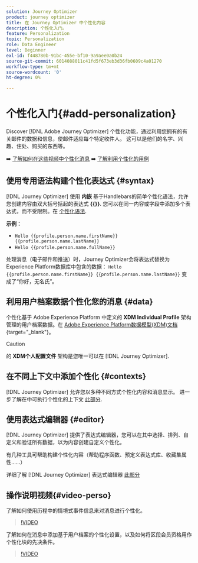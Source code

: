 ```yaml
---
solution: Journey Optimizer
product: journey optimizer
title: 在 Journey Optimizer 中个性化内容
description: 个性化入门。
feature: Personalization
topic: Personalization
role: Data Engineer
level: Beginner
exl-id: f448780b-91bc-455e-bf10-9a9aee0a0b24
source-git-commit: 6014088011c41fd5f673eb3d36fb0609c4a01270
workflow-type: tm+mt
source-wordcount: '0'
ht-degree: 0%

---
```


# 个性化入门{#add-personalization}

Discover [!DNL Adobe Journey Optimizer] 个性化功能，通过利用您拥有的有关邮件的数据和信息，使邮件适应每个特定收件人。 这可以是他们的名字、兴趣、住处、购买的东西等。

➡️ [了解如何在这些视频中个性化消息](#video-perso)
➡️ [了解利用个性化的用例](personalization-use-case.md)

## 使用专用语法构建个性化表达式 {#syntax}

[!DNL Journey Optimizer] 使用 **内嵌** 基于Handlebars的简单个性化语法，允许您创建内容由双大括号括起的表达式 **{{}}**. 您可以在同一内容或字段中添加多个表达式，而不受限制。在 [个性化语法](personalization-syntax.md).

**示例：**

* `Hello {{profile.person.name.firstName}} {{profile.person.name.lastName}}`
* `Hello {{profile.person.name.fullName}}`

处理消息（电子邮件和推送）时，Journey Optimizer会将表达式替换为Experience Platform数据库中包含的数据：  `Hello {{profile.person.name.firstName}} {{profile.person.name.lastName}}` 变成了“你好，无名氏”。

## 利用用户档案数据个性化您的消息 {#data}

个性化基于 Adobe Experience Platform 中定义的 **XDM Individual Profile** 架构管理的用户档案数据。在 [Adobe Experience Platform数据模型(XDM)文档](https://experienceleague.adobe.com/docs/experience-platform/xdm/home.html?lang=zh-Hans){target=&quot;_blank&quot;}。

>[!CAUTION]
>的 **XDM个人配置文件** 架构是您唯一可以在 [!DNL Journey Optimizer].

## 在不同上下文中添加个性化 {#contexts}

[!DNL Journey Optimizer] 允许您以多种不同方式个性化内容和消息显示。 进一步了解在中可执行个性化的上下文 [此部分](personalization-contexts.md).

## 使用表达式编辑器 {#editor}

[!DNL Journey Optimizer] 提供了表达式编辑器，您可以在其中选择、排列、自定义和验证所有数据，以为内容创建自定义个性化。

有几种工具可帮助构建个性化内容（帮助程序函数、预定义表达式库、收藏集属性……）

详细了解 [!DNL Journey Optimizer] 表达式编辑器 [此部分](personalization-build-expressions.md)

## 操作说明视频{#video-perso}

了解如何使用历程中的情境式事件信息来对消息进行个性化。

>[!VIDEO](https://video.tv.adobe.com/v/334165?quality=12)

了解如何在消息中添加基于用户档案的个性化设置，以及如何将区段会员资格用作个性化块的先决条件。

>[!VIDEO](https://video.tv.adobe.com/v/334078?quality=12)
